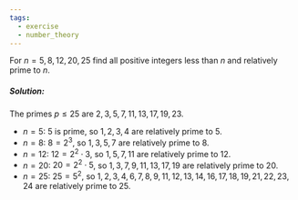 ```yaml
---
tags:
  - exercise
  - number_theory
---
```

For $n=5,8,12,20,25$ find all positive integers less than $n$ and relatively prime to $n$.
##### Solution:
The primes $p\leq 25$ are $2,3,5,7,11,13,17,19,23$.
- $n=5$:
	$5$ is prime, so $1,2,3,4$ are relatively prime to $5$.
- $n=8$:
	$8=2^3$, so $1,3,5,7$ are relatively prime to $8$.
- $n=12$:
	$12=2^2\cdot 3$, so $1,5,7,11$ are relatively prime to $12$.
- $n=20$:
	$20=2^2\cdot 5$, so $1,3,7,9,11,13,17,19$ are relatively prime to $20$.
- $n=25$:
	$25=5^2$, so $1,2,3,4,6,7,8,9,11,12,13,14,16,17,18,19,21,22,23,24$ are relatively prime to $25$.